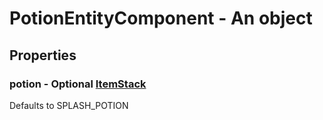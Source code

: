 

# PotionEntityComponent - An object



## Properties



### potion - Optional [ItemStack](ItemStack)



Defaults to SPLASH_POTION

